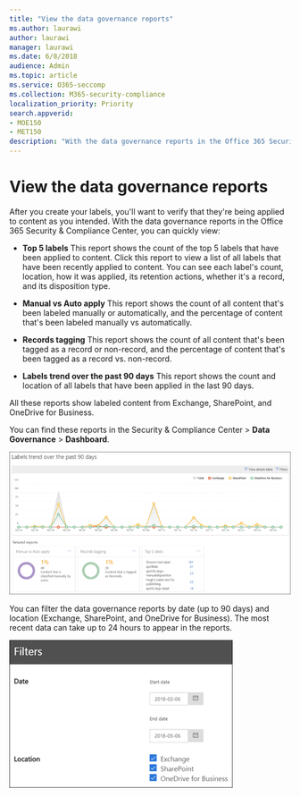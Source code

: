 ```yaml
---
title: "View the data governance reports"
ms.author: laurawi
author: laurawi
manager: laurawi
ms.date: 6/8/2018
audience: Admin
ms.topic: article
ms.service: O365-seccomp
ms.collection: M365-security-compliance
localization_priority: Priority
search.appverid: 
- MOE150
- MET150
description: "With the data governance reports in the Office 365 Security &amp; Compliance Center, you can quickly view whether your labels are being applied to content as you intended."
---
```


# View the data governance reports

After you create your labels, you'll want to verify that they're being applied to content as you intended. With the data governance reports in the Office 365 Security &amp; Compliance Center, you can quickly view:
  
- **Top 5 labels** This report shows the count of the top 5 labels that have been applied to content. Click this report to view a list of all labels that have been recently applied to content. You can see each label's count, location, how it was applied, its retention actions, whether it's a record, and its disposition type. 
    
- **Manual vs Auto apply** This report shows the count of all content that's been labeled manually or automatically, and the percentage of content that's been labeled manually vs automatically. 
    
- **Records tagging** This report shows the count of all content that's been tagged as a record or non-record, and the percentage of content that's been tagged as a record vs. non-record. 
    
- **Labels trend over the past 90 days** This report shows the count and location of all labels that have been applied in the last 90 days. 
    
All these reports show labeled content from Exchange, SharePoint, and OneDrive for Business.
  
You can find these reports in the Security &amp; Compliance Center \> **Data Governance** \> **Dashboard**.
  
![Chart showing label trends over past 90 days](media/0cc06c18-d3b1-4984-8374-47655fb38dd2.png)
  
You can filter the data governance reports by date (up to 90 days) and location (Exchange, SharePoint, and OneDrive for Business). The most recent data can take up to 24 hours to appear in the reports.
  
![Filters for data governance reports](media/77e60284-edf3-42d7-aee7-f72b2568f722.png)
  

